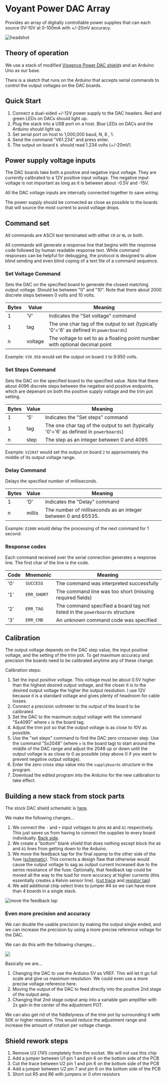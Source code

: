 # Voyant Power DAC Array

Provides an array of digitally controllable power supplies that can each source 0V-10V at 0-100mA with +/-20mV accuracy. 

![headshot](img/headshot.jpg)

## Theory of operation

We use a stack of modified [Visgence Power DAC shield](https://www.visgence.com/hardware/powerdacshield/)s and an Arduino Uno as our base.

There is a sketch that runs on the Arduino that accepts serial commands to control the output voltages on the DAC boards. 

## Quick Start

1. Connect a dual-sided +/-12V power supply to the DAC headers. Red and green LEDs on DACs should light up. 
3. Plug the stack into a USB port on a host. Blue LEDs on DACs and the Arduino should light up. 
2. Set serial port on host to 1,000,000 baud, N, 8 , 1.
3. Send the command "V61.234" and press enter. 
4. The output on board `6 `should read 1.234 volts (+/-20mV).

## Power supply voltage inputs

The DAC boards take both a positive and negative input voltage. They are currently calibrated to a 12V positive input voltage. The negative input voltage is not important as long as it is between about -0.5V and -15V.

All the DAC voltage inputs are internally connected together to save wiring. 

The power supply should be connected as close as possible to the boards that will source the most current to avoid voltage drops.     
   
## Command set

All commands are ASCII text terminated with either `CR` or `NL` or both.

All commands will generate a response line that begins with the response code followed by human readable response text. While command responses can be helpful for debugging, the protocol is designed to allow blind sending and even blind coping of a text file of a command sequence.  

### Set Voltage Command

Sets the DAC on the specified board to generate the closest matching output voltage. Should be between "0" and "10". Note that there about 2000 discrete steps between 0 volts and 10 volts.  

| Bytes | Value | Meaning |
| - | - | - | 
| 1 | 'V' | Indicates the "Set voltage" command
| 1 | tag | The one char tag of the output to set (typically '0'='6' as defined in `powerboards`)
| n | voltage | The voltage to set to as a floating point number with optional decimal point     

Example:
`V39.950` would set the output on board `3` to 9.950 volts. 

### Set Steps Command

Sets the DAC on the specified board to the specified value. Note that there about 4096 discrete steps between the negative and positive endpoints, which are depenant on both the positive supply voltage and the trim pot setting.

| Bytes | Value | Meaning |
| - | - | - | 
| 1 | 'S' | Indicates the "Set steps" command
| 1 | tag | The one char tag of the output to set (typically '0'='6' as defined in `powerboards`)
| n | step | The step as an integer between 0 and 4095     

Example:
`V22047` would set the output on board `2` to approximately the middle of its output voltage range.  

### Delay Command

Delays the specified number of milliseconds. 

| Bytes | Value | Meaning |
| - | - | - | 
| 1 | 'D' | Indicates the "Delay" command
| n | millis | The number of milliseconds as an integer between 0 and 65535. 

Example:
`D1000` would delay the processing of the next command for 1 second. 

### Response codes

Each command received over the serial connection generates a response line. The first char of the line is the code.  

| Code | Mnemonic | Meaning |
| - | - | - |  
| '0' | `SUCCESS` | The command was interpreted successfully 
| '1' | `ERR_SHORT` | The command line was too short (missing required fields) 
| '2' | `ERR_TAG` | The command specified a board tag not listed in the `powerboards` structure
| '3' | `ERR_CMD` | An unknown command code was specified
  


## Calibration

The output voltage depends on the DAC step value, the input positive voltage, and the setting of the trim pot. To get maximum accuracy and precision the boards need to be calibrated anytime any of these change.

Calibration steps:

1. Set the input positive voltage. This voltage must be about 0.5V higher than the highest desired output voltage, and the closer it is to the desired output voltage the higher the output resolution. I use 12V because it is a standard voltage and gives plenty of headroom for cable losses.
2. Connect a precision voltmeter to the output of the board to be calibrated. 
3. Set the DAC to the maximum output voltage with the command "Sx4095" where `x` is the board tag. 
4. Adjust the trim pot so that the output voltage is as close to 10V as possible. 
5. Use the "set steps" command to find the DAC zero crossover step. Use the command "Sx2048" (where `x` is the board tag) to start around the middle of the DAC range and adjust the 2048 up or down until the output voltage is as close to 0 as possible (stay above 0 if you want to prevent negative output voltage).
6. Enter the zero cross step value into the `supplyboards` structure in the program.
7. Download the edited program into the Arduino for the new calibration to take effect.          
 
## Building a new stack from stock parts

The stock DAC shield schematic is [here](dac_shield.pdf).

We make the following changes...

1. We connect the `-` and `+` input voltages to pins `A0` and `A1` respectively. This just saves us from having to connect the supplies to every board individually. [Back side](img/power-jumpers.jpg). 
2. We create a "bottom" blank shield that does nothing except block the `A0` and `A1` lines from getting down to the Arduino.
2. We move the feedback tap for the final opamp to the other side of the fuse ([schematic](img/Feedback-line-mod-sch.png)). This corrects a design flaw that otherwise would cause the output voltage to sag as output current increased due to the series resistance of the fuse. Optionally, that feedback tap could be moved all the way to the load for more accuracy at higher currents (this essentially creates a Kelvin sensor line). ([cut trace](img/cut-trace.png) and [resistor tap](feedback-front.png)) 
3. We add additional chip select lines to jumper #4 so we can have more than 4 boards in a single stack. 

![move the feedback tap](img/Feedback-line-mod-sch.png)

### Even more precision and accuracy

We can double the usable precision by making the output single ended, and we can increase the precision by using a more precise reference voltage for the DAC. 

We can do this with the following changes...

![](img/dac_shield_schematic_modified.png)

Basically we are...

1. Changing the DAC to use the Arduino 5V as VREF. This will let it go full scale and give us maximum resolution. We could even use a more precise voltage reference here. 
2. Moving the output of the DAC to feed directly into the positive 2nd stage of the output amp.
3. Changing that 2nd stage output amp into a variable gain amplifier with 2x gain in the center of the adjustment POT. 

We can also get rid of the fiddlelyness of the trim pot by surrounding it with 50K or higher resistors. This would reduce the adjustment range and increase the amount of rotation per voltage change.   

## Shield rework steps

1. Remove U3 (741) completely from the socket. We will not use this chip
2. Add a jumper between U1 pin 1 and pin 6 on the bottom side of the PCB
3. Cut the trace between U2 pin 1 and pin 6 on the bottom side of the PCB  
3. Add a jumper between U2 pin 7 and pin 6 on the bottom side of the PCB
4. Short out R5 and R6 with jumpers or 0 ohm resistors

